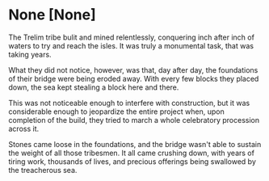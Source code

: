 # None [None]
The Trelim tribe bulit and mined relentlessly, conquering inch after inch of waters to try and reach the isles. It was truly a monumental task, that was taking years.

What they did not notice, however, was that, day after day, the foundations of their bridge were being eroded away. With every few blocks they placed down, the sea kept stealing a block here and there. 

This was not noticeable enough to interfere with construction, but it was considerable enough to jeopardize the entire project when, upon completion of the build, they tried to march a whole celebratory procession across it.

Stones came loose in the foundations, and the bridge wasn't able to sustain the weight of all those tribesmen. It all came crushing down, with years of tiring work, thousands of lives, and precious offerings being swallowed by the treacherous sea.
